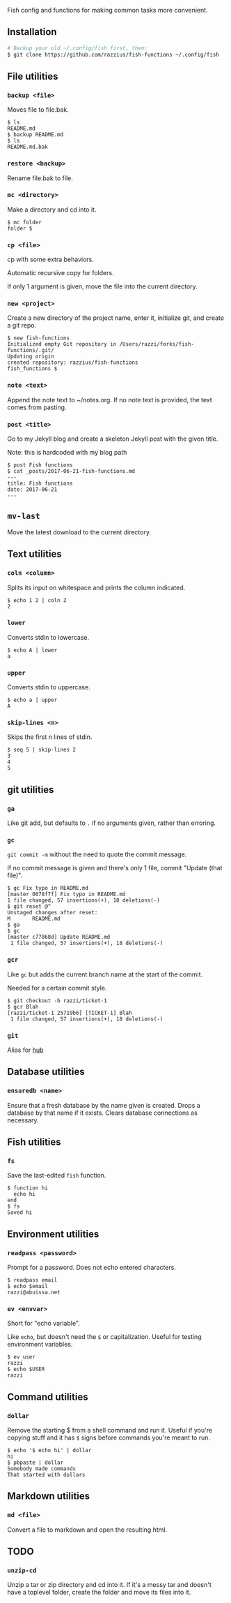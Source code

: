 Fish config and functions for making common tasks more convenient.

## Installation

```sh
# Backup your old ~/.config/fish first, then:
$ git clone https://github.com/razzius/fish-functions ~/.config/fish
```

## File utilities

### `backup <file>`

Moves file to file.bak.

```fish
$ ls
README.md
$ backup README.md
$ ls
README.md.bak
```

### `restore <backup>`

Rename file.bak to file.

### `mc <directory>`

Make a directory and cd into it.

```
$ mc folder
folder $
```

### `cp <file>`

cp with some extra behaviors.

Automatic recursive copy for folders.

If only 1 argument is given, move the file into the current directory.

### `new <project>`

Create a new directory of the project name, enter it,
initialize git, and create a git repo.

```
$ new fish-functions
Initialized empty Git repository in /Users/razzi/forks/fish-functions/.git/
Updating origin
created repository: razzius/fish-functions
fish_functions $
```

### `note <text>`

Append the note text to ~/notes.org. If no note text is provided, the text comes from pasting.

### `post <title>`

Go to my Jekyll blog and create a skeleton Jekyll post with the given title.

Note: this is hardcoded with my blog path

```
$ post Fish functions
$ cat _posts/2017-06-21-fish-functions.md
---
title: Fish functions
date: 2017-06-21
---
```

## `mv-last`

Move the latest download to the current directory.

## Text utilities

### `coln <column>`

Splits its input on whitespace and prints the column indicated.

```
$ echo 1 2 | coln 2
2
```

### `lower`

Converts stdin to lowercase.

```
$ echo A | lower
a
```

### `upper`

Converts stdin to uppercase.

```
$ echo a | upper
A
```

### `skip-lines <n>`

Skips the first n lines of stdin.

```
$ seq 5 | skip-lines 2
3
4
5
```

## git utilities

### `ga`

Like git add, but defaults to `.` if no arguments given, rather than erroring.

### `gc`

`git commit -m` without the need to quote the commit message.

If no commit message is given and there's only 1 file, commit "Update (that file)".

```
$ gc Fix typo in README.md
[master 0078f7f] Fix typo in README.md
1 file changed, 57 insertions(+), 18 deletions(-)
$ git reset @^
Unstaged changes after reset:
M       README.md
$ ga
$ gc
[master c77868d] Update README.md
 1 file changed, 57 insertions(+), 18 deletions(-)
```

### `gcr`

Like `gc` but adds the current branch name at the start of the commit.

Needed for a certain commit style.

```
$ git checkout -b razzi/ticket-1
$ gcr Blah
[razzi/ticket-1 25719b6] [TICKET-1] Blah
 1 file changed, 57 insertions(+), 18 deletions(-)
```

### `git`

Alias for [hub](https://github.com/github/hub)

## Database utilities

### `ensuredb <name>`

Ensure that a fresh database by the name given is created.
Drops a database by that name if it exists.
Clears database connections as necessary.

## Fish utilities

### `fs`

Save the last-edited `fish` function.

```
$ function hi
  echo hi
end
$ fs
Saved hi
```

## Environment utilities

### `readpass <password>`

Prompt for a password. Does not echo entered characters.

```
$ readpass email
$ echo $email
razzi@abuissa.net
```

### `ev <envvar>`

Short for "echo variable".

Like `echo`, but doesn't need the `$` or capitalization. Useful for testing environment variables.

```
$ ev user
razzi
$ echo $USER
razzi
```

## Command utilities

### `dollar`

Remove the starting $ from a shell command and run it. Useful if you're copying stuff and it has `$` signs before commands you're meant to run.

```
$ echo '$ echo hi' | dollar
hi
$ pbpaste | dollar
Somebody made commands
That started with dollars
```

## Markdown utilities

### `md <file>`

Convert a file to markdown and open the resulting html.

## TODO

### `unzip-cd`

Unzip a tar or zip directory and cd into it. If it's a messy tar and doesn't have a toplevel folder, create the folder and move its files into it.

